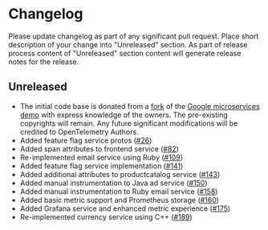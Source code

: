 # Changelog

Please update changelog as part of any significant pull request. Place short
description of your change into "Unreleased" section. As part of release process
content of "Unreleased" section content will generate release notes for the
release.

## Unreleased

* The initial code base is donated from a
[fork](https://github.com/julianocosta89/opentelemetry-microservices-demo) of
the [Google microservices
demo](https://github.com/GoogleCloudPlatform/microservices-demo) with express
knowledge of the owners. The pre-existing copyrights will remain. Any future
significant modifications will be credited to OpenTelemetry Authors.
* Added feature flag service protos
([#26](https://github.com/open-telemetry/opentelemetry-demo-webstore/pull/26))
* Added span attributes to frontend service
([#82](https://github.com/open-telemetry/opentelemetry-demo-webstore/pull/82))
* Re-implemented email service using Ruby
([#109](https://github.com/open-telemetry/opentelemetry-demo-webstore/pull/109))
* Added feature flag service implementation
([#141](https://github.com/open-telemetry/opentelemetry-demo-webstore/pull/141))
* Added additional attributes to productcatalog service
([#143](https://github.com/open-telemetry/opentelemetry-demo-webstore/pull/143))
* Added manual instrumentation to Java ad service
([#150](https://github.com/open-telemetry/opentelemetry-demo-webstore/pull/150))
* Added manual instrumentation to Ruby email service
([#158](https://github.com/open-telemetry/opentelemetry-demo-webstore/pull/158))
* Added basic metric support and Prometheus storage
([#160](https://github.com/open-telemetry/opentelemetry-demo-webstore/pull/160))
* Added Grafana service and enhanced metric experience
([#175](https://github.com/open-telemetry/opentelemetry-demo-webstore/pull/175))
* Re-implemented currency service using C++
([#189](https://github.com/open-telemetry/opentelemetry-demo-webstore/pull/189))
